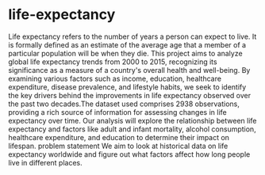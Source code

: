 # life-expectancy

Life expectancy refers to the number of years a person can expect to live. It is formally defined as an estimate of the average age that a member of a particular population will be when they die.
This project aims to analyze global life expectancy trends from 2000 to 2015, recognizing its significance as a measure of a country's overall health and well-being. By examining various factors such as income, education, healthcare expenditure, disease prevalence, and lifestyle habits, we seek to identify the key drivers behind the improvements in life expectancy observed over the past two decades.The dataset used comprises 2938 observations, providing a rich source of information for assessing changes in life expectancy over time. 
Our analysis will explore the relationship between life expectancy and factors like adult and infant mortality, alcohol consumption, healthcare expenditure, and education to determine their impact on lifespan.
problem statement
 We aim to look at historical data on life expectancy worldwide and figure out what factors affect how long people live in different places.
